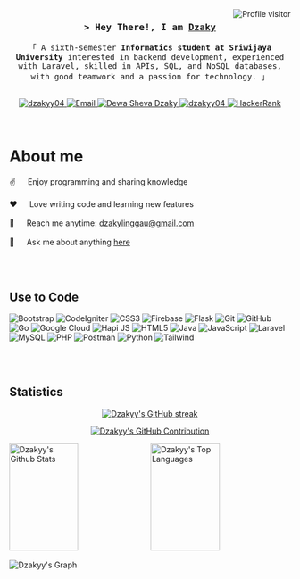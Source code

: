 <a href="https://komarev.com/ghpvc/?username=dzakyy04">
  <img align="right" src="https://komarev.com/ghpvc/?username=dzakyy04&label=Visitors&color=0e75b6&style=flat" alt="Profile visitor" />
</a>

<!-- Intro  -->
<h3 align="center">
        <samp>&gt; Hey There!, I am
                <b><a target="_blank" href="https://dzakyy04.com">Dzaky</a></b>
        </samp>
</h3>

<p align="center"> 
  <samp>
    「 A sixth-semester <b>Informatics student at Sriwijaya University</b> interested in backend development, experienced with Laravel, skilled in APIs, SQL, and NoSQL databases, with good teamwork and a passion for technology. 」
    <br>
    <br>
  </samp>
</p>

<p align="center">
  <!--Portfolio-->
  <a href="https://www.canva.com/design/DAGFGDzg9Do/PSUsDyrQ38giSy1lPCE9ng/view" target="_blank">
    <img src="https://img.shields.io/badge/Portfolio-DC143C?style=for-the-badge&logo=medium&logoColor=white" alt="dzakyy04" />
  </a>
  <!--Email-->
  <a href="mailto:dzakylinggau@gmail.com" target="_blank">
    <img src="https://img.shields.io/badge/Email-D14836?style=for-the-badge&logo=gmail&logoColor=white" alt="Email" />
  </a>
  <!--LinkedIn-->
  <a href="https://www.linkedin.com/in/dewa-sheva-dzaky/" target="_blank">
    <img src="https://img.shields.io/badge/LinkedIn-0077B5?style=for-the-badge&logo=linkedin&logoColor=white" alt="Dewa Sheva Dzaky" />
  </a>
  <!--Instagram-->
  <a href="https://www.instagram.com/dzaa.kyyy" target="_blank">
    <img src="https://img.shields.io/badge/Instagram-fe4164?style=for-the-badge&logo=instagram&logoColor=white" alt="dzakyy04" />
  </a>
  <!--HackerRank-->
  <a href="https://www.hackerrank.com/profile/dzakylinggau" target="_blank">
    <img src="https://img.shields.io/badge/HackerRank-2EC866?style=for-the-badge&logo=hackerrank&logoColor=white" alt="HackerRank" />
  </a>
</p>

<br />

<!-- About Section -->
 # About me
 
<p>
  ✌️ &emsp; Enjoy programming and sharing knowledge <br/><br/>
  ❤️ &emsp; Love writing code and learning new features<br/><br/>
  📧 &emsp; Reach me anytime: <a href="mailto:dzakylinggau@gmail.com">dzakylinggau@gmail.com</a><br/><br/>
  💬 &emsp; Ask me about anything <a href="https://github.com/dzakyy04/dzakyy04/issues">here</a>
</p>

<br/>
<br/>

## Use to Code

![Bootstrap](https://img.shields.io/badge/Bootstrap-563D7C?style=for-the-badge&logo=bootstrap&logoColor=white)
![CodeIgniter](https://img.shields.io/badge/CodeIgniter-EF4223?style=for-the-badge&logo=codeigniter&logoColor=white)
![CSS3](https://img.shields.io/badge/CSS3-1572B6?style=for-the-badge&logo=css3&logoColor=white)
![Firebase](https://img.shields.io/badge/Firebase-FFCA28?style=for-the-badge&logo=firebase&logoColor=white)
![Flask](https://img.shields.io/badge/Flask-000000?style=for-the-badge&logo=flask&logoColor=white)
![Git](https://img.shields.io/badge/Git-F05032?style=for-the-badge&logo=git&logoColor=white)
![GitHub](https://img.shields.io/badge/GitHub-181717?style=for-the-badge&logo=github&logoColor=white)
![Go](https://img.shields.io/badge/Go-00ADD8?style=for-the-badge&logo=go&logoColor=white)
![Google Cloud](https://img.shields.io/badge/Google_Cloud-4285F4?style=for-the-badge&logo=googlecloud&logoColor=white)
![Hapi JS](https://img.shields.io/badge/Hapi_JS-4479A1?style=for-the-badge&logo=hapi&logoColor=white)
![HTML5](https://img.shields.io/badge/HTML5-E34F26?style=for-the-badge&logo=html5&logoColor=white)
![Java](https://img.shields.io/badge/Java-007396?style=for-the-badge&logo=java&logoColor=white)
![JavaScript](https://img.shields.io/badge/JavaScript-F0DB4F?style=for-the-badge&labelColor=black&logo=javascript&logoColor=F0DB4F)
![Laravel](https://img.shields.io/badge/Laravel-FF2D20?style=for-the-badge&logo=laravel&logoColor=white)
![MySQL](https://img.shields.io/badge/MySQL-4479A1?style=for-the-badge&logo=mysql&logoColor=white)
![PHP](https://img.shields.io/badge/PHP-777BB4?style=for-the-badge&logo=php&logoColor=white)
![Postman](https://img.shields.io/badge/Postman-FF6C37?style=for-the-badge&logo=postman&logoColor=white)
![Python](https://img.shields.io/badge/Python-3776AB?style=for-the-badge&logo=python&logoColor=white)
![Tailwind](https://img.shields.io/badge/Tailwind_CSS-38B2AC?style=for-the-badge&logo=tailwindcss&logoColor=white)

<br/>
<br/>

## Statistics

<p align="center">
  <a href="https://github.com/dzakyy04">
    <img src="https://github-readme-streak-stats.herokuapp.com/?user=dzakyy04&theme=radical&border=7F3FBF&background=0D1117" alt="Dzakyy's GitHub streak"/>
  </a>
</p>

<p align="center">
  <a href="https://github.com/dzakyy04">
    <img src="https://github-profile-summary-cards.vercel.app/api/cards/profile-details?username=dzakyy04&theme=radical" alt="Dzakyy's GitHub Contribution"/>
  </a>
</p>

<a align="center"> 
    <a href="https://github.com/dzakyy04"><img alt="Dzakyy's Github Stats" src="https://denvercoder1-github-readme-stats.vercel.app/api?username=dzakyy04&show_icons=true&count_private=true&theme=react&border_color=7F3FBF&bg_color=0D1117&title_color=F85D7F&icon_color=F8D866" height="192px" width="49.5%"/></a>
  <a href="https://github.com/dzakyy04"><img alt="Dzakyy's Top Languages" src="https://denvercoder1-github-readme-stats.vercel.app/api/top-langs/?username=dzakyy04&langs_count=8&layout=compact&theme=react&border_color=7F3FBF&bg_color=0D1117&title_color=F85D7F&icon_color=F8D866" height="192px" width="49.5%"/></a>
  <br/>
</a>

![Dzakyy's Graph](https://github-readme-activity-graph.vercel.app/graph?username=dzakyy04&custom_title=Dzakyy's%20GitHub%20Activity%20Graph&bg_color=0D1117&color=7F3FBF&line=7F3FBF&point=7F3FBF&area_color=FFFFFF&title_color=FFFFFF&area=true)
